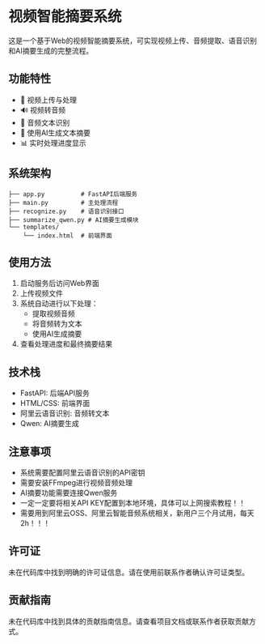 # 视频智能摘要系统

这是一个基于Web的视频智能摘要系统，可实现视频上传、音频提取、语音识别和AI摘要生成的完整流程。

## 功能特性

- 🎥 视频上传与处理
- 🔊 视频转音频
- 📄 音频文本识别
- 🧠 使用AI生成文本摘要
- 📊 实时处理进度显示

## 系统架构

```
├── app.py          # FastAPI后端服务
├── main.py         # 主处理流程
├── recognize.py    # 语音识别接口
├── summarize_qwen.py # AI摘要生成模块
└── templates/
    └── index.html  # 前端界面
```

## 使用方法

1. 启动服务后访问Web界面
2. 上传视频文件
3. 系统自动进行以下处理：
   - 提取视频音频
   - 将音频转为文本
   - 使用AI生成摘要
4. 查看处理进度和最终摘要结果

## 技术栈

- FastAPI: 后端API服务
- HTML/CSS: 前端界面
- 阿里云语音识别: 音频转文本
- Qwen: AI摘要生成

## 注意事项

- 系统需要配置阿里云语音识别的API密钥
- 需要安装FFmpeg进行视频音频处理
- AI摘要功能需要连接Qwen服务
- 一定一定要将相关API KEY配置到本地环境，具体可以上网搜索教程！！
- 需要用到阿里云OSS、阿里云智能音频系统相关，新用户三个月试用，每天2h！！！

## 许可证

未在代码库中找到明确的许可证信息。请在使用前联系作者确认许可证类型。

## 贡献指南

未在代码库中找到具体的贡献指南信息。请查看项目文档或联系作者获取贡献方式。
